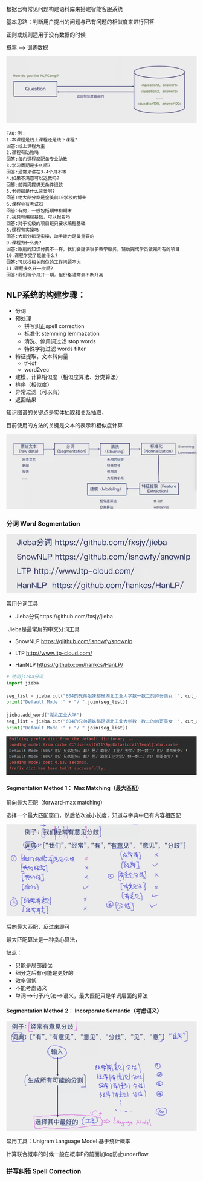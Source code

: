 根据已有常见问题构建语料库来搭建智能客服系统

基本思路：判断用户提出的问题与已有问题的相似度来进行回答

正则或规则适用于没有数据的时候

概率 ——> 训练数据

![image-20220503200324487](img/image-20220503200324487.png)

```
FAQ:例：
1.本课程是线上课程还是线下课程?
回答:线上课程为主
2.课程有助教吗
回答:每门课程都配备专业助教
3.学习周期是多久啊?
回答:通常来讲在3-4个月不等
4.如果不满意可以退款吗?
回答:前两周提供无条件退款
5.老师都是什么背景啊?
回答:绝大部分都是全美前10学校的博士
6.课程会有考试吗
回答:有的，一般包括期中和期末
7.我只有编程基础，可以报名吗
回答:对于初级的项目班只要求编程基础
8.课程有实操吗
回答:大部分都是实操，动手能力是最重要的
9.课程为什么贵?
回答:跟别的知识付费不一样，我们会提供很多教学服务，辅助完成学员做完所有的项目
10.课程学完了能做什么?
回答:可以找相关岗位的工作问题不大
11.课程多久开一次啊?
回答:我们每个月开一期，但价格通常会不断升高
```

## NLP系统的构建步骤：

- 分词
- 预处理
  - 拼写纠正spell correction
  - 标准化 stemming lemmazation
  - 清洗、停用词过滤 stop words
  - 特殊字符过滤 words filter
- 特征提取，文本转向量
  - tf-idf
  - word2vec
- 建模、计算相似度（相似度算法、分类算法）
- 排序（相似度）
- 异常过滤（可以有）
- 返回结果

知识图谱的关键点是实体抽取和关系抽取，

目前使用的方法的关键是文本的表示和相似度计算

![image-20220503203041145](img/image-20220503203041145.png)

### 分词  Word Segmentation

![image-20220503203307006](img/image-20220503203307006.png)

常用分词工具

- Jieba分词https://github.com/fxsjy/jieba

​		Jieba是最常用的中文分词工具

- SnowNLP https://gjithub.com/isnowfy/snownlp

- LTP http://www.ltp-cloud.com/

- HanNLP https://github.com/hankcs/HanLP/

```python
# 使用jieba分词
import jieba

seg_list = jieba.cut("604的兄弟姐妹都是湖北工业大学数一数二的帅哥美女！", cut_all=False)
print("Default Mode :" + "/ ".join(seg_list))

jieba.add_word("湖北工业大学")
seg_list = jieba.cut("604的兄弟姐妹都是湖北工业大学数一数二的帅哥美女！", cut_all=False)
print("Default Mode :" + "/ ".join(seg_list))

```

![image-20220503204217462](img/image-20220503204217462.png)

#### Segmentation Method 1： Max Matching（最大匹配）

前向最大匹配（forward-max matching）

选择一个最大匹配窗口，然后依次减小长度，知道与字典中已有内容相匹配 

![image-20220503205112404](img/image-20220503205112404.png)

后向最大匹配，反过来即可

最大匹配算法是一种贪心算法，

缺点：

- 只能是局部最优
- 细分之后有可能是更好的
- 效率偏低
- 不能考虑语义
- 单词——>句子/句法——>语义，最大匹配只是单词层面的算法

#### Segmentation Method 2： Incorporate Semantic（考虑语义）

![image-20220503214311268](img/image-20220503214311268.png)

常用工具：Unigram Language Model 基于统计概率

计算联合概率的时候一般在概率P的前面加log防止underflow







### 拼写纠错  Spell Correction

### 